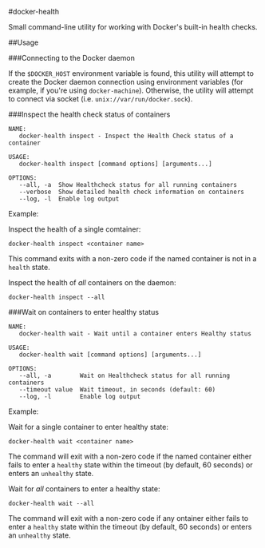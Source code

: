 #docker-health

Small command-line utility for working with Docker's built-in health checks.

##Usage

###Connecting to the Docker daemon

If the `$DOCKER_HOST` environment variable is found, this utility will attempt
to create the Docker daemon connection using environment variables (for example,
if you're using `docker-machine`). Otherwise, the utility will attempt to 
connect via socket (i.e. `unix://var/run/docker.sock`).

###Inspect the health check status of containers

```
NAME:
   docker-health inspect - Inspect the Health Check status of a container

USAGE:
   docker-health inspect [command options] [arguments...]

OPTIONS:
   --all, -a  Show Healthcheck status for all running containers
   --verbose  Show detailed health check information on containers
   --log, -l  Enable log output
```

Example:

Inspect the health of a single comtainer:

```
docker-health inspect <container name>
```

This command exits with a non-zero code if the named container is not
in a `health` state.

Inspect the health of _all_ containers on the daemon:

```
docker-health inspect --all
```

###Wait on containers to enter healthy status

```
NAME:
   docker-health wait - Wait until a container enters Healthy status

USAGE:
   docker-health wait [command options] [arguments...]

OPTIONS:
   --all, -a        Wait on Healthcheck status for all running containers
   --timeout value  Wait timeout, in seconds (default: 60)
   --log, -l        Enable log output
```

Example:

Wait for a single container to enter healthy state:

```
docker-health wait <container name>
```

The command will exit with a non-zero code if the named container either fails
to enter a `healthy` state within the timeout (by default, 60 seconds) or enters
an `unhealthy` state.

Wait for _all_ containers to enter a healthy state:

```
docker-health wait --all
```

The command will exit with a non-zero code if any ontainer either fails
to enter a `healthy` state within the timeout (by default, 60 seconds) or enters
an `unhealthy` state.
